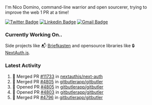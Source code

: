 
I'm Nico Domino, command-line warrior and open sourcerer, trying to improve the web 1 PR at a time!

[![Twitter Badge](https://img.shields.io/badge/-@ndom91-1ca0f1?style=flat-square&labelColor=1ca0f1&logo=twitter&logoColor=white&link=https://twitter.com/ndom91)](https://twitter.com/ndom91) [![Linkedin Badge](https://img.shields.io/badge/-ndom91-blue?style=flat-square&logo=Linkedin&logoColor=white&link=https://www.linkedin.com/in/ndom91/)](https://www.linkedin.com/in/ndom91/) [![Gmail Badge](https://img.shields.io/badge/-yo@ndo.dev-c14438?style=flat-square&logo=mail.ru&logoColor=white&link=mailto:yo@ndo.dev)](mailto:yo@ndo.dev)

### Currently Working On..

Side projects like 📬 [Briefkasten](https://briefkastenhq.com) and opensource libraries like 🔒 [NextAuth.js](https://github.com/nextauthjs/next-auth).

<!--START_SECTION_PROFILE_VIEWS:readme-info-->
<!--END_SECTION_PROFILE_VIEWS:readme-info-->

<!--START_SECTION_DAILY_COMMIT:readme-info-->
<!--END_SECTION_DAILY_COMMIT:readme-info-->

<!--START_SECTION_WEEKLY_COMMIT:readme-info-->
<!--END_SECTION_WEEKLY_COMMIT:readme-info-->

### Latest Activity

<!--START_SECTION:activity-->
1. 🎉 Merged PR [#11733](https://github.com/nextauthjs/next-auth/pull/11733) in [nextauthjs/next-auth](https://github.com/nextauthjs/next-auth)
2. 🎉 Merged PR [#4805](https://github.com/gitbutlerapp/gitbutler/pull/4805) in [gitbutlerapp/gitbutler](https://github.com/gitbutlerapp/gitbutler)
3. 💪 Opened PR [#4805](https://github.com/gitbutlerapp/gitbutler/pull/4805) in [gitbutlerapp/gitbutler](https://github.com/gitbutlerapp/gitbutler)
4. 💪 Opened PR [#4803](https://github.com/gitbutlerapp/gitbutler/pull/4803) in [gitbutlerapp/gitbutler](https://github.com/gitbutlerapp/gitbutler)
5. 🎉 Merged PR [#4796](https://github.com/gitbutlerapp/gitbutler/pull/4796) in [gitbutlerapp/gitbutler](https://github.com/gitbutlerapp/gitbutler)
<!--END_SECTION:activity-->
